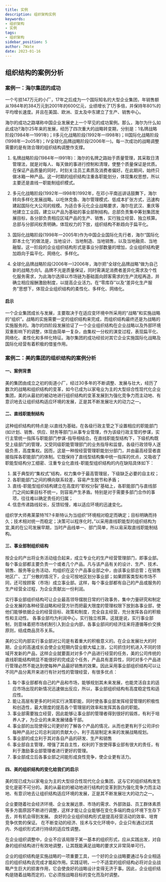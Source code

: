 ```yaml
---
title: 实例
description: 组织架构实例
keywords:
- 组织架构
- 实例
tags:
- 组织架构
sidebar_position: 5
author: 7Wate
date: 2023-01-16
---
```


## 组织结构的案例分析

### 案例一：海尔集团的成功

一个亏损147万元的小厂，17年之后成为一个国际知名的大型企业集团，年销售额从1984年的384万元到2001年的600亿元，业绩增长了1万多倍，并保持年80%的平均增长速度。并且在美国、欧洲、亚太及中东建立了生产、销售中心。

海尔的成功之路堪称中国企业发展史上一个罕见的成功案例。那么，海尔为什么如此成功?海尔25年来的发展，经历了四次重大的战略转变期，分别是：1名牌战略阶段(1984年一1991年)；II多元化战略阶段(1992年一l998年)；III国际化战略阶段(1998年一2o05年)；IV全球化品牌战略阶段(2006年一)。每一次成功的战略调整需要的是有效合理的组织结构调整作支撑。

1. 名牌战略阶段(1984年一l991年)：海尔的名牌之路始于质量管理，其采取日清管理法，就是对每人、每天做的事进行控制和清理，使整个质量保证是优质。在保证产品质量的同时，时刻关注员工素质及消费者偏好。在此期间，始终只做冰箱一种产品。这一时期的组织结构注重各职能划分，体现集权思想，所以主要还是直线一职能制组织模式。

2. 多元化战略阶段(1992年一l998年)1992年，在邓小平南巡讲话鼓舞下，海尔转向多样化发展战略。以吃休克鱼、海尔管理模式、低成本扩张方式，迅速构建起国际化大公司的规模。为适合多元化企业战略要求，海尔在武汉、重庆等地建立工业园，建立以产品为基础的事业部制结构。总部负责集中筹划集团发展目标，各分部负责相应区域产品的生产、销售，实行独立经营、独立核算。总部与分部间权责明确，体现权力的下放，组织结构不断趋向于扁平化。

3. 国际化战略阶段(1998年一2005年)作为中国企业国际化先行者，海尔“国际化即本土化”的做法是，当地设计、当地制造、当地销售，以及当地融资、当地融智。这一阶段的企业组织结构形式是事业分部数量的增加，企业组织结构更加趋向于扁平化、网络化、多样化。

4. 全球化品牌战略阶段(2006年一)2006年，海尔把“全球化品牌战略”做为自己新的战略方向1。品牌不光是质量保证，同时需满足消费者差异化需求及个性化服务需求，为此海尔选择以市场链为基础面向顾客需求的生产流程再造，并确立相应报酬激励制度，以提高企业活力。在“零库存”以及“差异化生产服务”思想下，体现企业组织结构的柔性化、多样化、网络化。

#### 启示

一个企业集团成长与发展，主要取决于在适应变环境中所采用的“战略”和实施战略的“组织”。战略的实施需要一定的组织结构来完成，而组织结构最终还是为战略的实施服务的。海尔的四阶段发展验证了一个企业组织结构在企业战略以及外部环境双重影响下的调整，体现由简单一复杂，由集权一分权的演变过程，表现扁平化、网络化、柔性化和多样化特征。海尔集团的成功经验对其它企业实施国际化战略及国际化经营有着积极的借鉴作用。

### 案例二：美的集团的组织结构的案例分析

#### 一、案例背景

美的集团由成立之初的街道小厂，经过30多年的不断调整、发展与壮大，经历了数次的战略和组织结构的变革，如今已成为以家电业为主的大型综合性现代化企业集团，美的从最初的被动地进行组织结构的变革发展到为强化竞争力而主动地、有意识地去让组织结构适应环境的发展，正是其不断发展壮大的动力之一。

#### 二、直线职能制结构

这种组织结构的特点是:以直线为基础，在各级行政主管之下设置相应的职能部门(如计划、销售、供应、财务等部门)从事专业管理，作为该级行政主管的参谋，实行主管统一指挥与职能部门参谋-指导相结合。在直线职能型结构下，下级机构既受上级部门的管理，又受同级职能管理部门的业务指导和监督。各级行政领导人逐级负责，高度集权。因而，这是一种按经营管理职能划分部门，并由最高经营者直接指挥各职能部门的体制。它既保持了直线型结构集中统一指挥的优点，又吸收了职能型结构分工细密、注重专业化直线-职能型组织结构的内在缺陷具体如下：

1. 属于典型的“集权式”结构，权力集中于最高管理层，下级缺乏必要的自主权；
2. 各职能部门之间的横向联系较差，容易产生脱节和矛盾；
3. 直线-职能型组织结构建立在高度的“职权分裂”基础上，各职能部门与直线部门之间如果目标不统一，则容易产生矛盾。特别是对于需要多部门合作的事项，往往难以确定责任的归属；
4. 信息传递路线较长，反馈较慢，难以适应环境的迅速变化。

组织学大师弗莱蒙特?E?卡斯特认为当组织“环境相对稳定而确定；目标明确而持久；技术相对统一而稳定；决策可以程序化时。”以采用直线职能型的组织结构为宜,美的在公司发展早期，当时产品线单一、部门简单，所以易采取直线职能制结构。

#### 三、事业部制组织结构

按企业的产出将业务活动组合起来，成立专业化的生产经营管理部门，即事业部。每个事业部都主要负责一个或者几个产品。凡与该产品有关的设计、生产、技术、销售、服务等业务活动，均组织在这个产品事业部之中，由该事业部总管；在销售地区广、工厂分散的情况下，企业可按地区划分事业部；如果顾客类型和市场不同，还可按顾客（市场）成立事业部。这样，每个事业部都有自己的产品或服务的生产经营全过程，为企业贡献出一份利润。

实行事业部组织结构可让企业最高领导摆脱日常的行政事务，集中力量研究和制定企业发展的各种经营战略和经营方针而把最大限度的管理权限下放到各事业部，使他们能够依据企业的经营目标、政策和制度，完全自主经营，充分发挥各自的积极性和主动性。 各事业部均为利润中心，实行独立核算。这就是说，实行事业部制，则意味着把市场机制引入到企业内部，各事业部间的经济往来将遵循等价交换原则，结成商品货币关系。

美的公司内部实行事业部对公司是有着重大的积极意义的。在企业发展壮大的时期，企业的高速成长会使企业短期内营业额大幅上涨，公司抓住时机进入不同的领域开发新的产品，这样企业就要面对对多个产品进行经营的任务，美的公司传统的直线职能结构明显不能很好的完成这个任务，产品具有差异性，同时对多个产品进行管理必然不能达到使每种产品最好销售的效果。因此采用事业部组织结构可以让不同产品分离开来进行有针对性的管理经营，有很多优点：

1. 每个事业部都有自己的产品和市场，能够规划其未来发展，也能灵活自主的适应市场出现的新情况迅速做出反应，所以，事业部组织结构有高度稳定性和适应性。
2. 能让高层有更多的时间实行决策职能，同时使各事业部发挥经营管理的积极性和创造性，最大限度的提高各个管理层的效率和发挥其各自的职能。
3. 事业部需要独立经营，因此能够让事业部的管理者得到很好的锻炼，有利于培养人才，为企业的未来发展储备干部。
4. 事业部的出现使得公司更好的了解各个产品的情况，从而也更有利于公司评价每种产品对公司总利润的贡献大小，利于高层制定未来的发展战略规划。
5. 事业部的成立利于其对各自产品的研发、生产和销售
6. 事业部自主管理，增强了其自主性，权利的下放使得事业部有很大的责任，有利于激励事业部管理者进行更好的管理。
7. 事业部成立后各事业部之间能形成良性竞争，使企业更有活力。

#### 四、美的组织结构的变化给我们的启示

美的现已成为以家电业为主的大型综合性现代化企业集团，这与它的组织结构发生变化是密不可分的。美的从最初的被动地进行结构的变革到到为强化竞争力而主动地、有意识地去让组织结构适应环境的发展，正是其不断发展壮大的动力之一。

企业要随着社会经济环境、企业发展远景、市场的需求、外部效益、员工群体素质等多方面原因不断进行调整，这样才能让企业能够在变化多端的商业环境下生存下去，并有机会得到发展。 良好的企业组织结构形式是提高经营活动的效率、培育竞争优势的保证。 在不断变动的经济、技术与文化环境中，企业只有通过对其内、外组织形式进行持续的适应性调整。

在企业组织调整中，企业不应该局限于某一基本的组织形式，应从实践出发，对自身的组织结构进行有效地调整，让其既能满足战略的要求又非常简单可行。

企业的组织结构是实施战略的一项重要工具，一个好的企业战略要通过与企业相适应的组织结构去完成才能起作用。实践证明，一个不适宜的组织结构必将对企业战略产生巨大的损害作用，它会使良好的战略设计变得无济于事。因此，企业组织结构是随着战略而定的，它必须按战略目标的变化而及时调整。
